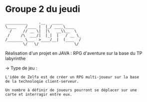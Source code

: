 # Groupe 2 du jeudi

```
__________     .__   _____        
\____    /____ |  |_/ ____\____   
  /     // __ \|  |\   __\\__  \  
 /     /\  ___/|  |_|  |   / __ \_
/_______ \___  >____/__|  (____  /
        \/   \/                \/ 
```

Réalisation d'un projet en JAVA :
    RPG d'aventure sur la base du TP labyrinthe


-> Type de jeu :

    L'idée de Zelfa est de créer un RPG multi-joueur sur la base
    de la technoloqie client-serveur.

    Un nombre à définir de joueurs pourront se déplacer sur une
    carte et interragir entre eux.
